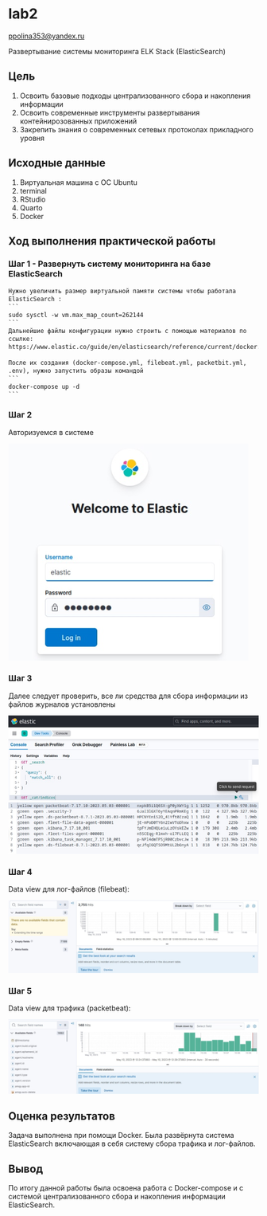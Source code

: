 lab2
================
ppolina353@yandex.ru

Развертывание системы мониторинга ELK Stack (ElasticSearch)

## Цель

1.  Освоить базовые подходы централизованного сбора и накопления
    информации
2.  Освоить современные инструменты развертывания контейнирозованных
    приложений
3.  Закрепить знания о современных сетевых протоколах прикладного уровня

## Исходные данные

1.  Виртуальная машина с ОС Ubuntu
2.  terminal
3.  RStudio
4.  Quarto
5.  Docker

## Ход выполнения практической работы

### Шаг 1 - Развернуть систему мониторинга на базе ElasticSearch

    Нужно увеличить размер виртуальной памяти системы чтобы работала ElasticSearch :
    ```
    sudo sysctl -w vm.max_map_count=262144
    ```
    Дальнейшие файлы конфигурации нужно строить с помощью материалов по ссылке: https://www.elastic.co/guide/en/elasticsearch/reference/current/docker.html

    После их создания (docker-compose.yml, filebeat.yml, packetbit.yml, .env), нужно запустить образы командой
    ```
    docker-compose up -d
    ```

### Шаг 2

Авторизуемся в системе

![alt text](1.jpg)

### Шаг 3

Далее следует проверить, все ли средства для сбора информации из файлов
журналов установлены

![alt text](2.jpg) ![alt text](3.jpg)

### Шаг 4

Data view для лог-файлов (filebeat):

![alt text](4.jpg)

### Шаг 5

Data view для трафика (packetbeat):

![alt text](5.jpg)

## Оценка результатов

Задача выполнена при помощи Docker. Была развёрнута система
ElasticSearch включающая в себя систему сбора трафика и лог-файлов.

## Вывод

По итогу данной работы была освоена работа с Docker-compose и с системой
централизованного сбора и накопления информации ElasticSearch.
